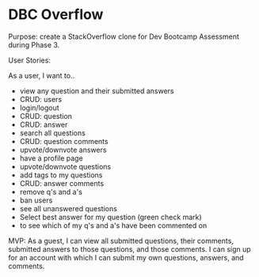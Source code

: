 # DBC Overflow
Purpose: create a StackOverflow clone for Dev Bootcamp Assessment during Phase 3.

User Stories:

As a user, I want to..

* view any question and their submitted answers
* CRUD: users
* login/logout
* CRUD: question
* CRUD: answer
* search all questions
* CRUD: question comments
* upvote/downvote answers
* have a profile page
* upvote/downvote questions
* add tags to my questions
* CRUD: answer comments
* remove q's and a's
* ban users
* see all unanswered questions
* Select best answer for my question (green check mark)
* to see which of my q's and a's have been commented on


MVP: As a guest, I can view all submitted questions, their comments, submitted answers to those questions, and those comments. I can sign up for an account with which I can submit my own questions, answers, and comments.

